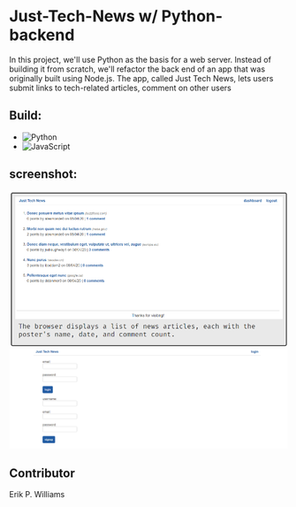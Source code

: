 # Just-Tech-News w/ Python-backend

In this project, we'll use Python as the basis for a web server. Instead of building it from scratch, we'll refactor the back end of an app that was originally built using Node.js. The app, called Just Tech News, lets users submit links to tech-related articles, comment on other users

## Build:

 * ![Python](https://www.python.org/)
 * ![JavaScript](https://www.javascript.com/)

## screenshot:

![](./app/tech.png)
![](./app/tech2.png)

## Contributor

Erik P. Williams
